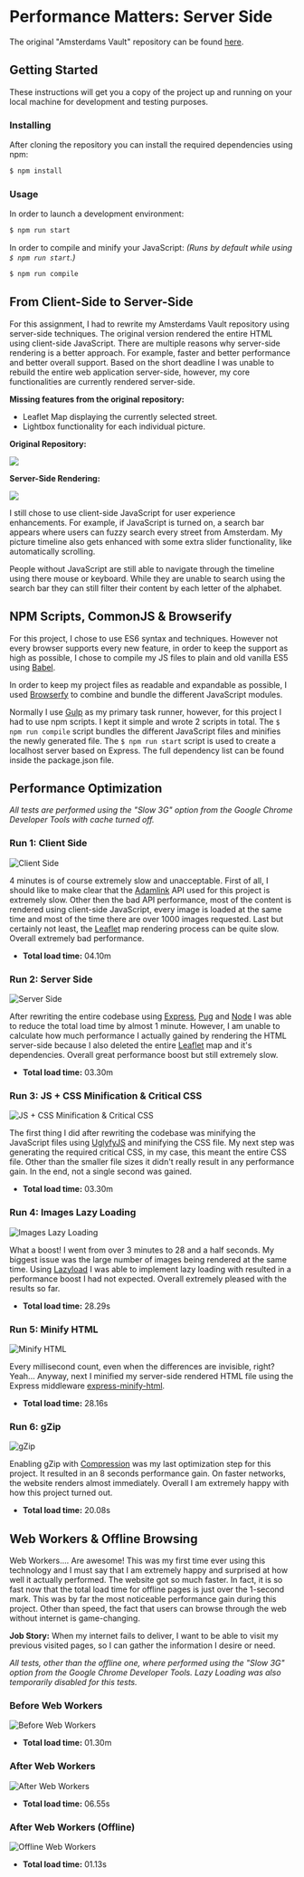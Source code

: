 # Performance Matters: Server Side

The original "Amsterdams Vault" repository can be found [here](https://github.com/Jamerrone/amsterdams-vault).

## Getting Started

These instructions will get you a copy of the project up and running on your local machine for development and testing purposes.

### Installing

After cloning the repository you can install the required dependencies using npm:

```javascript
$ npm install
```

### Usage

In order to launch a development environment:

```javascript
$ npm run start
```

In order to compile and minify your JavaScript: *(Runs by default while using ```$ npm run start```.)*

```javascript
$ npm run compile
```

## From Client-Side to Server-Side

For this assignment, I had to rewrite my Amsterdams Vault repository using server-side techniques. The original version rendered the entire HTML using client-side JavaScript. There are multiple reasons why server-side rendering is a better approach. For example, faster and better performance and better overall support. Based on the short deadline I was unable to rebuild the entire web application server-side, however, my core functionalities are currently rendered server-side.

**Missing features from the original repository:**

* Leaflet Map displaying the currently selected street.
* Lightbox functionality for each individual picture.

**Original Repository:**

![](./images/client-side.png)

**Server-Side Rendering:**

![](./images/server-side.png)

I still chose to use client-side JavaScript for user experience enhancements. For example, if JavaScript is turned on, a search bar appears where users can fuzzy search every street from Amsterdam. My picture timeline also gets enhanced with some extra slider functionality, like automatically scrolling.

People without JavaScript are still able to navigate through the timeline using there mouse or keyboard. While they are unable to search using the search bar they can still filter their content by each letter of the alphabet.

## NPM Scripts, CommonJS & Browserify

For this project, I chose to use ES6 syntax and techniques. However not every browser supports every new feature, in order to keep the support as high as possible, I chose to compile my JS files to plain and old vanilla ES5 using [Babel](https://babeljs.io/).

In order to keep my project files as readable and expandable as possible, I used [Browserfy](http://browserify.org/) to combine and bundle the different JavaScript modules.

Normally I use [Gulp](https://gulpjs.com/) as my primary task runner, however, for this project I had to use npm scripts. I kept it simple and wrote 2 scripts in total. The ```$ npm run compile``` script bundles the different JavaScript files and minifies the newly generated file. The ```$ npm run start``` script is used to create a localhost server based on Express. The full dependency list can be found inside the package.json file.

## Performance Optimization

*All tests are performed using the "Slow 3G" option from the Google Chrome Developer Tools with cache turned off.*

### Run 1: Client Side

![Client Side](./images/1-client-side.png)

4 minutes is of course extremely slow and unacceptable. First of all, I should like to make clear that the [Adamlink](https://adamlink.nl/) API used for this project is extremely slow. Other then the bad API performance, most of the content is rendered using client-side JavaScript, every image is loaded at the same time and most of the time there are over 1000 images requested. Last but certainly not least, the [Leaflet](http://leafletjs.com/examples.html) map rendering process can be quite slow. Overall extremely bad performance.

* **Total load time:** 04.10m

### Run 2: Server Side

![Server Side](./images/2-server-side.png)

After rewriting the entire codebase using [Express](https://expressjs.com/), [Pug](https://pugjs.org/api/getting-started.html) and [Node](https://nodejs.org/en/) I was able to reduce the total load time by almost 1 minute. However, I am unable to calculate how much performance I actually gained by rendering the HTML server-side because I also deleted the entire [Leaflet](http://leafletjs.com/examples.html) map and it's dependencies. Overall great performance boost but still extremely slow.

* **Total load time:** 03.30m

### Run 3: JS + CSS Minification & Critical CSS

![JS + CSS Minification & Critical CSS](./images/3-js_css-minify-critical-css.png)

The first thing I did after rewriting the codebase was minifying the JavaScript files using [UglyfyJS](https://github.com/mishoo/UglifyJS2) and minifying the CSS file. My next step was generating the required critical CSS, in my case, this meant the entire CSS file. Other than the smaller file sizes it didn't really result in any performance gain. In the end, not a single second was gained.

* **Total load time:** 03.30m

### Run 4: Images Lazy Loading

![Images Lazy Loading](./images/4-lazy-loading.png)

What a boost! I went from over 3 minutes to 28 and a half seconds. My biggest issue was the large number of images being rendered at the same time. Using [Lazyload](https://www.npmjs.com/package/lazyload) I was able to implement lazy loading with resulted in a performance boost I had not expected. Overall extremely pleased with the results so far.

* **Total load time:** 28.29s

### Run 5: Minify HTML

![Minify HTML](./images/5-html-minify.png)

Every millisecond count, even when the differences are invisible, right? Yeah... Anyway, next I minified my server-side rendered HTML file using the Express middleware [express-minify-html](https://github.com/Konnng/express-minify-html).

* **Total load time:** 28.16s

### Run 6: gZip

![gZip](./images/6-gzip.png)

Enabling gZip with [Compression](https://www.npmjs.com/package/compression) was my last optimization step for this project. It resulted in an 8 seconds performance gain. On faster networks, the website renders almost immediately. Overall I am extremely happy with how this project turned out.

* **Total load time:** 20.08s

## Web Workers & Offline Browsing

Web Workers.... Are awesome! This was my first time ever using this technology and I must say that I am extremely happy and surprised at how well it actually performed. The website got so much faster. In fact, it is so fast now that the total load time for offline pages is just over the 1-second mark. This was by far the most noticeable performance gain during this project. Other than speed, the fact that users can browse through the web without internet is game-changing.

**Job Story:** When my internet fails to deliver, I want to be able to visit my previous visited pages, so I can gather the information I desire or need.

*All tests, other than the offline one, where performed using the "Slow 3G" option from the Google Chrome Developer Tools. Lazy Loading was also temporarily disabled for this tests.*

### Before Web Workers

![Before Web Workers](./images/before-web-workers.png)

* **Total load time:** 01.30m

### After Web Workers

![After Web Workers](./images/after-web-worker.png)

* **Total load time:** 06.55s

### After Web Workers (Offline)

![Offline Web Workers](./images/offline-web-worker.png)

* **Total load time:** 01.13s